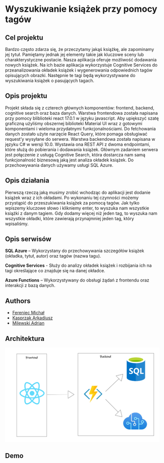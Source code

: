 # Wyszukiwanie książek przy pomocy tagów

## Cel projektu
Bardzo często zdarza się, że przeczytamy jakąś książkę, ale zapominamy jej tytuł. Pamiętamy jednak jej elementy takie jak kluczowe sceny lub charakterystyczne postacie. Nasza aplikacja oferuje możliwość dodawania nowych książek. Na ich bazie aplikacja wykorzystuje Cognitive Services do przeanalizowania okładek książek i wygenerowania odpowiednich tagów opisujących obrazki. Następnie te tagi będą wykorzystywane do wyszukiwania książek o pasujących tagach.  

## Opis projektu 
Projekt składa się z czterech głównych komponentów: frontend, backend, cognitive search oraz baza danych. Warstwa frontendowa została napisana przy pomocy bliblioteki react 17.0.1 w języku javascript. Aby upiększyć szatę graficzną użyliśmy obszernej biblioteki Material UI wraz z gotowymi komponentami i wieloma przydatnymi funkcjonalnościami. Do fetchowania danych zostało użyte narzęcie React Query, które pomaga obsługiwać request’y wysyłane do serwera. Warstwa backendowa została napisana w języku C# w wersji 10.0. Wystawia ona REST API z dwoma endpointami, które służą do pobierania i dodawania książek. Głównym zadaniem serwera jest połączenie z usługą Cognitive Search, która dostarcza nam samą funkcjonalność biznesową jaką jest analiza okładek książek. Do przechowywania danych używamy usługi SQL Azure. 

## Opis działania 
Pierwszą rzeczą jaką musimy zrobić wchodząc do aplikacji jest dodanie książek wraz z ich okładami. Po wykonaniu tej czynności możemy przystąpić do przeszukiwania książek za pomocą tagów. Jak tylko wpiszemy kluczowe słowo i klikniemy enter, to wyszuka nam wszystkie książki z danym tagiem. Gdy dodamy więcej niż jeden tag, to wyszuka nam wszystkie okładki, które zawierają przynajmniej jeden tag, który wpisaliśmy. 

## Opis serwisów

__SQL Azure__ – Wykorzystany do przechowywania szczegółów książek (okładka, tytuł, autor) oraz tagów (nazwa tagu). 

__Cognitive Services__ - Służy do analizy okładek książek i rozbijania ich na tagi określające co znajduje się na danej okładce. 

__Azure Functions__ – Wykorzystywany do obsługi żądań z frontendu oraz interakcji z bazą danych. 

## Authors

- [Fereniec Michał](https://github.com/Michal2390)
- [Kasprzak Arkadiusz](https://github.com/Kasprzak-Arkadiusz)
- [Milewski Adrian](https://github.com/milewsa3)


## Architektura
![architecture](/Readme/Architecture.png)

## Demo

